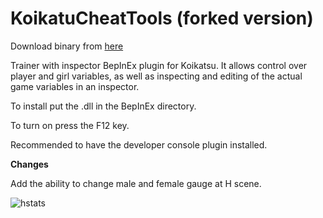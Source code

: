 # KoikatuCheatTools (forked version)

Download binary from [here](releases)

Trainer with inspector BepInEx plugin for Koikatsu. It allows control over player and girl variables, as well as inspecting and editing of the actual game variables in an inspector.

To install put the .dll in the BepInEx directory.

To turn on press the F12 key.

Recommended to have the developer console plugin installed.

**Changes**

Add the ability to change male and female gauge at H scene.

![hstats](https://user-images.githubusercontent.com/39810994/40809601-34a4c5da-6555-11e8-9e51-0b010f7e97e0.jpg)